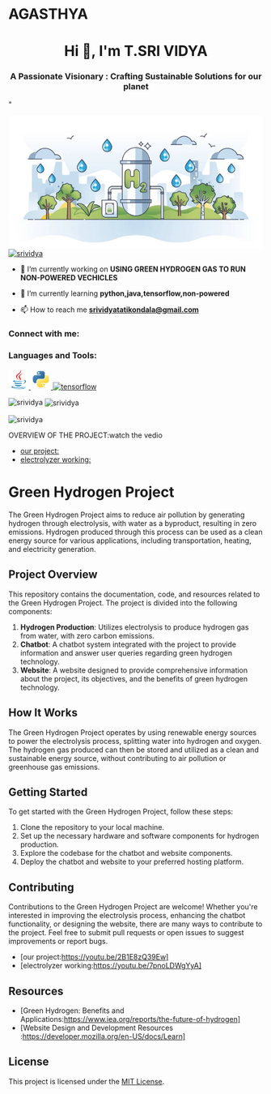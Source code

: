 # AGASTHYA


<h1 align="center">Hi 👋, I'm T.SRI VIDYA</h1>
<h3 align="center">A Passionate Visionary : Crafting Sustainable Solutions for our planet</h3>
"


<p align="left"><img src="https://github.com/srividyatatikondala/AGASTHYA/blob/main/depositphotos_633005046-stock-illustration-green-hydrogen-power-production-using.jpg"
<p align="right"><a href="https://github.com/srividyatatikondala/AGASTHYA/blob/main/about.html">
<p align="right"><a href="https://www.canva.com/design/DAGB0T0IU7k/PfguK991L_yfmGiS1kOiIg/edit?utm_content=DAGB0T0IU7k&utm_campaign=designshare&utm_medium=link2&utm_source=sharebutton">
<p align="left"> <a href="https://github.com/ryo-ma/github-profile-trophy"><img src="https://github-profile-trophy.vercel.app/?username=srividya" alt="srividya" /></a> </p>

- 🔭 I’m currently working on **USING GREEN HYDROGEN GAS TO RUN NON-POWERED VECHICLES**

- 🌱 I’m currently learning **python,java,tensorflow,non-powered**

- 📫 How to reach me **srividyatatikondala@gmail.com**

<h3 align="left">Connect with me:</h3>
<p align="left">

<h3 align="left">Languages and Tools:</h3>
<p align="left"> <a href="https://www.java.com" target="_blank" rel="noreferrer"> <img src="https://raw.githubusercontent.com/devicons/devicon/master/icons/java/java-original.svg" alt="java" width="40" height="40"/> </a> <a href="https://www.python.org" target="_blank" rel="noreferrer"> <img src="https://raw.githubusercontent.com/devicons/devicon/master/icons/python/python-original.svg" alt="python" width="40" height="40"/> </a> <a href="https://www.tensorflow.org" target="_blank" rel="noreferrer"> <img src="https://www.vectorlogo.zone/logos/tensorflow/tensorflow-icon.svg" alt="tensorflow" width="40" height="40"/> </a> </p>

<p><img align="left" src="https://github-readme-stats.vercel.app/api/top-langs?username=srividya&show_icons=true&locale=en&layout=compact" alt="srividya" /></p>

<p>&nbsp;<img align="center" src="https://github-readme-stats.vercel.app/api?username=srividya&show_icons=true&locale=en" alt="srividya" /></p>

<p><img align="center" src="https://github-readme-streak-stats.herokuapp.com/?user=srividya&" alt="srividya" /></p>

OVERVIEW OF THE PROJECT:watch the vedio 
- [our project:]("https://youtu.be/2B1E8zQ39Ew")
- [electrolyzer working:]("https://youtu.be/7pnoLDWgYyA")
# Green Hydrogen Project

The Green Hydrogen Project aims to reduce air pollution by generating hydrogen through electrolysis, with water as a byproduct, resulting in zero emissions. Hydrogen produced through this process can be used as a clean energy source for various applications, including transportation, heating, and electricity generation.

## Project Overview

This repository contains the documentation, code, and resources related to the Green Hydrogen Project. The project is divided into the following components:

1. **Hydrogen Production**: Utilizes electrolysis to produce hydrogen gas from water, with zero carbon emissions.
2. **Chatbot**: A chatbot system integrated with the project to provide information and answer user queries regarding green hydrogen technology.
3. **Website**: A website designed to provide comprehensive information about the project, its objectives, and the benefits of green hydrogen technology.

## How It Works

The Green Hydrogen Project operates by using renewable energy sources to power the electrolysis process, splitting water into hydrogen and oxygen. The hydrogen gas produced can then be stored and utilized as a clean and sustainable energy source, without contributing to air pollution or greenhouse gas emissions.

## Getting Started

To get started with the Green Hydrogen Project, follow these steps:

1. Clone the repository to your local machine.
2. Set up the necessary hardware and software components for hydrogen production.
3. Explore the codebase for the chatbot and website components.
4. Deploy the chatbot and website to your preferred hosting platform.

## Contributing

Contributions to the Green Hydrogen Project are welcome! Whether you're interested in improving the electrolysis process, enhancing the chatbot functionality, or designing the website, there are many ways to contribute to the project. Feel free to submit pull requests or open issues to suggest improvements or report bugs.


- [our project:https://youtu.be/2B1E8zQ39Ew]
- [electrolyzer working:https://youtu.be/7pnoLDWgYyA]
## Resources
- [Green Hydrogen: Benefits and Applications:https://www.iea.org/reports/the-future-of-hydrogen]
- [Website Design and Development Resources :https://developer.mozilla.org/en-US/docs/Learn]
  
## License

This project is licensed under the [MIT License](LICENSE).
